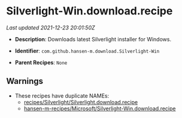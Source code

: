 # Silverlight-Win.download.recipe

_Last updated 2021-12-23 20:01:50Z_

- **Description**: Downloads latest Silverlight installer for Windows.

- **Identifier**: `com.github.hansen-m.download.Silverlight-Win`

- **Parent Recipes**: `None`


## Warnings

- These recipes have duplicate NAMEs:
    - [recipes/Silverlight/Silverlight.download.recipe](/autopkg-dupe-tracker/recipes/Silverlight/Silverlight.download.recipe)
    - [hansen-m-recipes/Microsoft/Silverlight-Win.download.recipe](/autopkg-dupe-tracker/hansen-m-recipes/Microsoft/Silverlight-Win.download.recipe)